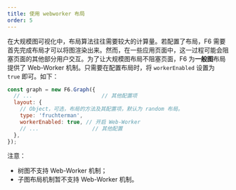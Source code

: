 ```yaml
---
title: 使用 webworker 布局
order: 5
---
```


在大规模图可视化中，布局算法往往需要较大的计算量。若配置了布局，F6 需要首先完成布局才可以将图渲染出来。然而，在一些应用页面中，这一过程可能会阻塞页面的其他部分用户交互。为了让大规模图布局不阻塞页面，F6 为**一般图**布局提供了 Web-Worker 机制。只需要在配置布局时，将 `workerEnabled` 设置为 `true` 即可。如下：

```javascript
const graph = new F6.Graph({
  // ...                      // 其他配置项
  layout: {
    // Object，可选，布局的方法及其配置项，默认为 random 布局。
    type: 'fruchterman',
    workerEnabled: true, // 开启 Web-Worker
    // ...                 // 其他配置
  },
});
```

注意：

- 树图不支持 Web-Worker 机制；
- 子图布局机制暂不支持 Web-Worker 机制。
